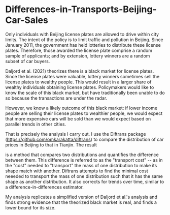 # Differences-in-Transports-Beijing-Car-Sales
Only individuals with Beijing license plates are allowed to drive within city limits. The intent of the policy is to limit traffic and pollution in Beijing. Since January 2011, the government has held lotteries to distribute these license plates. Therefore, those awarded the license plate comprise a random sample of applicants; and by extension, lottery winners are a random subset of car buyers.

Daljord et al. (2021) theorizes there is a black market for license plates. Since the license plates were valuable, lottery winners sometimes sell the license plates to wealthy people. This would result in a larger share of wealthy individuals obtaining license plates. Policymakers would like to know the scale of this black market, but have traditionally been unable to do so because the transactions are under the radar.

However, we know a likely outcome of this black market: if lower income people are selling their license plates to wealthier people, we would expect that more expensive cars will be sold than we would expect based on parallel trends in other cities.

That is precisely the analysis I carry out. I use the Diftrans package (https://github.com/omkarakatta/diftrans) to compare the distribution of car prices in Beijing to that in Tianjin. The result

is a method that compares two distributions and quantifies the difference between them. This difference is referred to as the "transport cost" -- as in the "cost" needed to "transport" the mass of one distribution to make its shape match with another. Diftrans attempts to find the minimal cost neeeded to transport the mass of one distribution such that it has the same shape as another distribution. It also corrects for trends over time, similar to a difference-in-differences estimator.

My analysis replicates a simplified version of Daljord et al.'s analysis and finds strong evidence that the theorized black market is real, and finds a lower bound for its size.
